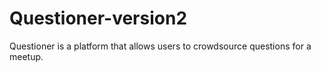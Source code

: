 # Questioner-version2

Questioner is a platform that allows users to crowdsource questions for a meetup.